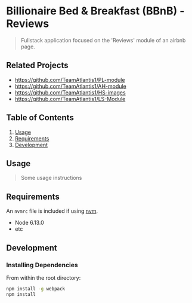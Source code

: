 # Billionaire Bed & Breakfast (BBnB) - Reviews

> Fullstack application focused on the 'Reviews' module of an airbnb page.

## Related Projects

  - https://github.com/TeamAtlantis1/PL-module
  - https://github.com/TeamAtlantis1/AH-module
  - https://github.com/TeamAtlantis1/HS-images
  - https://github.com/TeamAtlantis1/LS-Module

## Table of Contents

1. [Usage](#Usage)
1. [Requirements](#requirements)
1. [Development](#development)

## Usage

> Some usage instructions

## Requirements

An `nvmrc` file is included if using [nvm](https://github.com/creationix/nvm).

- Node 6.13.0
- etc

## Development

### Installing Dependencies

From within the root directory:

```sh
npm install -g webpack
npm install
```

